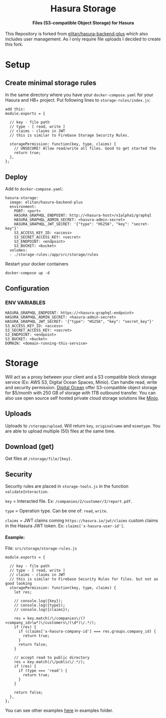
<h1 align="center">Hasura Storage</h1>
<h4 align="center">Files (S3-compatible Object Storage) for Hasura</h4>

This Repository is forked from [elitan/hasura-backend-plus](https://github.com/elitan/hasura-backend-plus) which also includes user management. As I only require file uploads I decided to create this fork.

# Setup

## Create minimal storage rules

In the same directory where you have your `docker-compose.yaml` for your Hasura and HB+ project. Put following lines to `storage-rules/index.js`:

```
add this:
module.exports = {

  // key - file path
  // type - [ read, write ]
  // claims - claims in JWT
  // this is similar to Firebase Storage Security Rules.

  storagePermission: function(key, type, claims) {
    // UNSECURE! Allow read/write all files. Good to get started tho
    return true;
  },
};

```

## Deploy

Add to `docker-compose.yaml`:

```
hasura-storage:
  image: elitan/hasura-backend-plus
  environment:
    PORT: <port>
    HASURA_GRAPHQL_ENDPOINT: http://<hasura-host>/v1alpha1/graphql
    HASURA_GRAPHQL_ADMIN_SECRET: <hasura-admin-secret>
    HASURA_GRAPHQL_JWT_SECRET: '{"type": "HS256", "key": "secret-key"}'
    S3_ACCESS_KEY_ID: <access>
    S3_SECRET_ACCESS_KEY: <secret>
    S3_ENDPOINT: <endpoint>
    S3_BUCKET: <bucket>
  volumes:
  - ./storage-rules:/app/src/storage/rules
```

Restart your docker containers

`docker-compose up -d`

## Configuration

### ENV VARIABLES

```
HASURA_GRAPHQL_ENDPOINT: https://<hasura-graphql-endpoint>
HASURA_GRAPHQL_ADMIN_SECRET: <hasura-admin-secret>
HASURA_GRAPHQL_JWT_SECRET: '{"type": "HS256", "key": "secret_key"}'
S3_ACCESS_KEY_ID: <access>
S3_SECRET_ACCESS_KEY: <secret>
S3_ENDPOINT: <endpoint>
S3_BUCKET: <bucket>
DOMAIN: <domain-running-this-service>
```

# Storage

Will act as a proxy between your client and a S3 compatible block storage service (Ex: AWS S3, Digital Ocean Spaces, Minio). Can handle read, write and security permission.
[Digital Ocean](https://www.digitalocean.com/products/spaces/) offer S3-compatible object storage for $5/month with 250 GB of storage with 1TB outbound transfer.
You can also use open source self hosted private cloud storage solutions like [Minio](https://minio.io/).

## Uploads

Uploads to `/storage/upload`. Will return `key`, `originalname` and `mimetype`. You are able to upload multiple (50) files at the same time.

## Download (get)

Get files at `/storage/file/{key}`.

## Security

Security rules are placed in `storage-tools.js` in the function `validateInteraction`.

`key` = Interacted file. Ex: `/companies/2/customer/3/report.pdf`.

`type` = Operation type. Can be one of: `read`, `write`.

`claims` = JWT claims coming `https://hasura.io/jwt/claims` custom claims in the Hasura JWT token. Ex: `claims['x-hasura-user-id']`.


#### Example:

File:
`src/storage/storage-rules.js`

```
module.exports = {

  // key - file path
  // type - [ read, write ]
  // claims - claims in JWT
  // this is similar to Firebase Security Rules for files. but not as good looking
  storagePermission: function(key, type, claims) {
    let res;

    // console.log({key});
    // console.log({type});
    // console.log({claims});

    res = key.match(/\/companies\/(?<company_id>\w*)\/customers\/(\d*)\/.*/);
    if (res) {
      if (claims['x-hasura-company-id'] === res.groups.company_id) {
        return true;
      }
      return false;
    }

    // accept read to public directory
    res = key.match(/\/public\/.*/);
    if (res) {
      if (type === 'read') {
        return true;
      }
    }

    return false;
  },
};
```

You can see other examples [here](examples) in examples folder.
